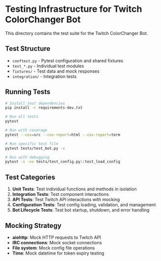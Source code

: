 # Testing Infrastructure for Twitch ColorChanger Bot

This directory contains the test suite for the Twitch ColorChanger Bot.

## Test Structure

- `conftest.py` - Pytest configuration and shared fixtures
- `test_*.py` - Individual test modules
- `fixtures/` - Test data and mock responses
- `integration/` - Integration tests

## Running Tests

```bash
# Install test dependencies
pip install -r requirements-dev.txt

# Run all tests
pytest

# Run with coverage
pytest --cov=src --cov-report=html --cov-report=term

# Run specific test file
pytest tests/test_bot.py -v

# Run with debugging
pytest -s -vv tests/test_config.py::test_load_config
```

## Test Categories

1. **Unit Tests**: Test individual functions and methods in isolation
2. **Integration Tests**: Test component interactions
3. **API Tests**: Test Twitch API interactions with mocking
4. **Configuration Tests**: Test config loading, validation, and management
5. **Bot Lifecycle Tests**: Test bot startup, shutdown, and error handling

## Mocking Strategy

- **aiohttp**: Mock HTTP requests to Twitch API
- **IRC connections**: Mock socket connections
- **File system**: Mock config file operations
- **Time**: Mock datetime for token expiry testing
